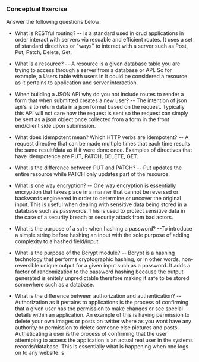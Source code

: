### Conceptual Exercise

Answer the following questions below:

- What is RESTful routing?
-- Is a standard used in crud applications in order interact with servers via resuable and efficient routes. It uses a set of standard directives or "ways" to interact with a server such as Post, Put, Patch, Delete, Get.

- What is a resource?
  -- A resource is a given database table you are trying to access through a server from a database or API. So for example, a Users table with users in it could be considered a resource as it pertains to application and server interaction.

- When building a JSON API why do you not include routes to render a form that when submitted creates a new user?
 -- The intention of json api's is to return data in a json format based on the request. Typically this API will not care how the request is sent so the request can simply be sent as a json object once collected from a form in the front end/client side upon submission.

- What does idempotent mean? Which HTTP verbs are idempotent?
-- A request directive that can be made multiple times that each time results the same result/data as if it were done once. Examples of directives that have idempotence are PUT, PATCH, DELETE, GET.

- What is the difference between PUT and PATCH?
-- Put updates the entire resource while PATCH only updates part of the resource.

- What is one way encryption?
-- One way encryption is essentially encryption that takes place in a manner that cannot be reversed or backwards engineered in order to determine or uncover the original input. This is useful when dealing with sensitive data being stored in a database such as passwords. This is used to protect sensitive data in the case of a security breach or security attack from bad actors.

- What is the purpose of a `salt` when hashing a password?
--To introduce a simple string before hashing an input with the sole purpose of adding complexity to a hashed field/input.

- What is the purpose of the Bcrypt module?
-- Bcrypt is a hashing technology that performs cryptographic hashing, or in other words, non-reversible unique output for a given input such as a password. It adds a factor of randomization to the password hashing because the output generated is enitely unpredictable therefore making it safe to be stored somewhere such as a database.

- What is the difference between authorization and authentication?
-- Authorization as it pertains to applications is the process of confirming that a given user has the permission to make changes or see special details within an application. An example of this is having permission to delete your own images or posts on twitter where as you wont have any authority or permission to delete someone else pictures and posts. Autheticating a user is the process of confirming that the user attemtping to access the application is an actual real user in the systems records/database. This is essentially what is happening when one logs on to any website. 
s
